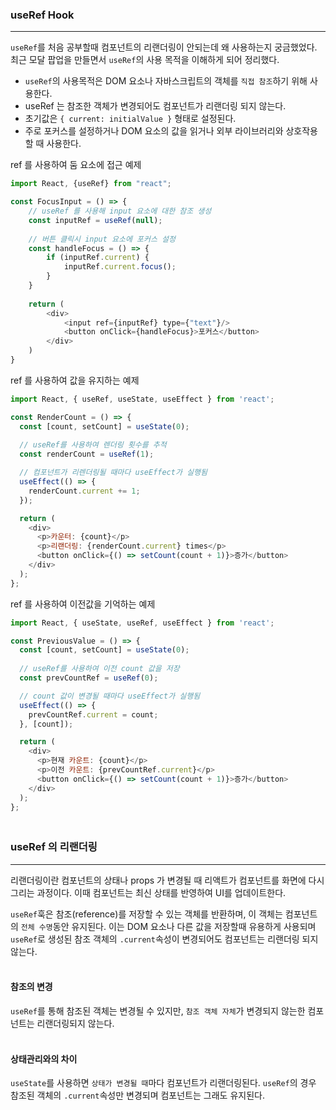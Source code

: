 ### useRef Hook

---
`useRef`를 처음 공부할때 컴포넌트의 리랜더링이 안되는데 왜 사용하는지 궁금했었다. 최근 모달 팝업을 만들면서 `useRef`의 사용 목적을 이해하게 되어 정리했다.

- `useRef`의 사용목적은 DOM 요소나 자바스크립트의 객체를 `직접 참조`하기 위해 사용한다.
- useRef 는 참조한 객체가 변경되어도 컴포넌트가 리랜더링 되지 않는다.
- 초기값은 `{ current: initialValue }` 형태로 설정된다.
- 주로 포커스를 설정하거나 DOM 요소의 값을 읽거나 외부 라이브러리와 상호작용할 때 사용한다.

ref 를 사용하여 둠 요소에 접근 예제
```javascript
import React, {useRef} from "react";

const FocusInput = () => {
    // useRef 를 사용해 input 요소에 대한 참조 생성
    const inputRef = useRef(null);
    
    // 버튼 클릭시 input 요소에 포커스 설정
    const handleFocus = () => {
        if (inputRef.current) {
            inputRef.current.focus();
        }
    }
    
    return (
        <div>
            <input ref={inputRef} type={"text"}/>
            <button onClick={handleFocus}>포커스</button>
        </div>
    )
}
```

ref 를 사용하여 값을 유지하는 예제
```javascript
import React, { useRef, useState, useEffect } from 'react';

const RenderCount = () => {
  const [count, setCount] = useState(0);
  
  // useRef를 사용하여 렌더링 횟수를 추적
  const renderCount = useRef(1);

  // 컴포넌트가 리렌더링될 때마다 useEffect가 실행됨
  useEffect(() => {
    renderCount.current += 1;
  });

  return (
    <div>
      <p>카운터: {count}</p>
      <p>리랜더링: {renderCount.current} times</p>
      <button onClick={() => setCount(count + 1)}>증가</button>
    </div>
  );
};
```

ref 를 사용하여 이전값을 기억하는 예제
```javascript
import React, { useState, useRef, useEffect } from 'react';

const PreviousValue = () => {
  const [count, setCount] = useState(0);
  
  // useRef를 사용하여 이전 count 값을 저장
  const prevCountRef = useRef(0);

  // count 값이 변경될 때마다 useEffect가 실행됨
  useEffect(() => {
    prevCountRef.current = count;
  }, [count]);

  return (
    <div>
      <p>현재 카운트: {count}</p>
      <p>이전 카운트: {prevCountRef.current}</p>
      <button onClick={() => setCount(count + 1)}>증가</button>
    </div>
  );
};
```

### <br>useRef 의 리랜더링

---
리랜더링이란 컴포넌트의 상태나 props 가 변경될 때 리액트가 컴포넌트를 화면에 다시 그리는 과정이다. 이때 컴포넌트는 최신 상태를 반영하여 UI를 업데이트한다.

`useRef`훅은 참조(reference)를 저장할 수 있는 객체를 반환하며, 이 객체는 컴포넌트의 `전체 수명`동안 유지된다. 이는 DOM 요소나 다른 값을 저장할때 유용하게 사용되며 `useRef`로 생성된 참조 객체의 `.current`속성이 변경되어도 컴포넌트는 리랜더링 되지 않는다.

#### <br>참조의 변경
`useRef`를 통해 참조된 객체는 변경될 수 있지만, `참조 객체 자체`가 변경되지 않는한 컴포넌트는 리랜더링되지 않는다.

#### <br>상태관리와의 차이
`useState`를 사용하면 `상태가 변경될 때`마다 컴포넌트가 리랜더링된다. `useRef`의 경우 참조된 객체의 `.current`속성만 변경되며 컴포넌트는 그래도 유지된다.
